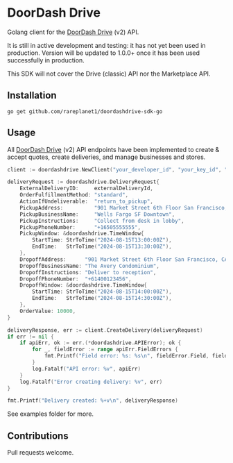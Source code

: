 # DoorDash Drive

Golang client for the [DoorDash Drive](https://developer.doordash.com/en-US/api/drive/) (v2) API.

It is still in active development and testing: it has not yet been used in production. Version will be updated to 1.0.0+ once it has been used successfully in production.

This SDK will not cover the Drive (classic) API nor the Marketplace API.

## Installation

`go get github.com/rareplanet1/doordashdrive-sdk-go`

## Usage

All [DoorDash Drive](https://developer.doordash.com/en-US/api/drive/) (v2) API endpoints have been implemented to create & accept quotes, create deliveries, and manage businesses and stores.

```go
client := doordashdrive.NewClient("your_developer_id", "your_key_id", "your_signing_secret")

deliveryRequest := doordashdrive.DeliveryRequest{
	ExternalDeliveryID:     externalDeliveryId,
	OrderFulfillmentMethod: "standard",
	ActionIfUndeliverable:  "return_to_pickup",
	PickupAddress:          "901 Market Street 6th Floor San Francisco, CA 94103",
	PickupBusinessName:     "Wells Fargo SF Downtown",
	PickupInstructions:     "Collect from desk in lobby",
	PickupPhoneNumber:      "+16505555555",
	PickupWindow: &doordashdrive.TimeWindow{
		StartTime: StrToTime("2024-08-15T13:00:00Z"),
		EndTime:   StrToTime("2024-08-15T13:30:00Z"),
	},
	DropoffAddress:      "901 Market Street 6th Floor San Francisco, CA 94103",
	DropoffBusinessName: "The Avery Condominium",
	DropoffInstructions: "Deliver to reception",
	DropoffPhoneNumber:  "+61400123456",
	DropoffWindow: &doordashdrive.TimeWindow{
		StartTime: StrToTime("2024-08-15T14:00:00Z"),
		EndTime:   StrToTime("2024-08-15T14:30:00Z"),
	},
	OrderValue: 10000,
}

deliveryResponse, err := client.CreateDelivery(deliveryRequest)
if err != nil {
	if apiErr, ok := err.(*doordashdrive.APIError); ok {
		for _, fieldError := range apiErr.FieldErrors {
			fmt.Printf("Field error: %s: %s\n", fieldError.Field, fieldError.Error)
		}
		log.Fatalf("API error: %v", apiErr)
	}
	log.Fatalf("Error creating delivery: %v", err)
}

fmt.Printf("Delivery created: %+v\n", deliveryResponse)
```

See examples folder for more.


## Contributions

Pull requests welcome.


